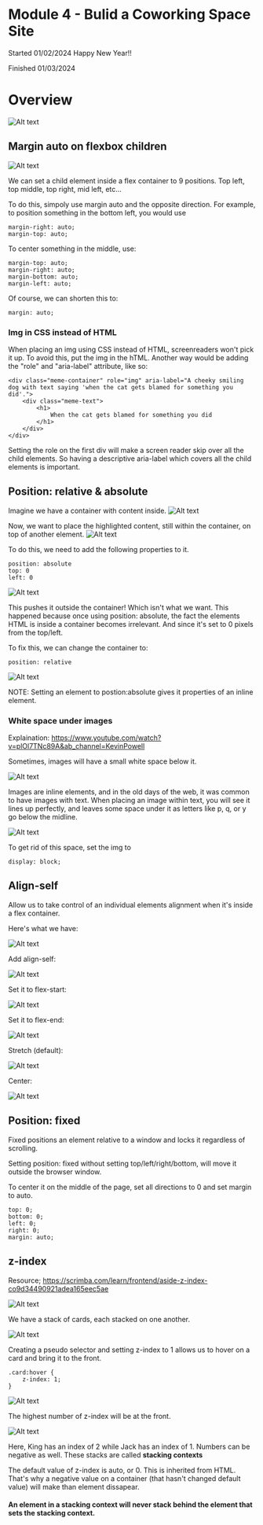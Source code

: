 # Module 4 - Bulid a Coworking Space Site

Started 01/02/2024 Happy New Year!!

Finished 01/03/2024

# Overview

![Alt text](images/image.png)

## Margin auto on flexbox children

![Alt text](images/image-1.png)

We can set a child element inside a flex container to 9 positions. Top left, top middle, top right, mid left, etc...

To do this, simpoly use margin auto and the opposite direction. For example, to position something in the bottom left, you would use
```
margin-right: auto;
margin-top: auto;
```

To center something in the middle, use:
```
margin-top: auto;
margin-right: auto;
margin-bottom: auto;
margin-left: auto;
```

Of course, we can shorten this to:
```
margin: auto;
```

### Img in CSS instead of HTML

When placing an img using CSS instead of HTML, screenreaders won't pick it up. To avoid this, put the img in the hTML. Another way would be adding the "role" and "aria-label" attribute, like so:

```
<div class="meme-container" role="img" aria-label="A cheeky smiling dog with text saying 'when the cat gets blamed for something you did'.">
    <div class="meme-text">
        <h1>
            When the cat gets blamed for something you did
        </h1>
    </div>
</div>
```

Setting the role on the first div will make a screen reader skip over all the child elements. So having a descriptive aria-label which covers all the child elements is important.

## Position: relative & absolute
Imagine we have a container with content inside.
![Alt text](images/image-2.png)

Now, we want to place the highlighted content, still within the container, on top of another element.
![Alt text](images/image-3.png)

To do this, we need to add the following properties to it.

```
position: absolute
top: 0
left: 0
```

![Alt text](images/image-4.png)

This pushes it outside the container! Which isn't what we want. This happened because once using position: absolute, the fact the elements HTML is inside a container becomes irrelevant. And since it's set to 0 pixels from the top/left.

To fix this, we can change the container to:
```
position: relative
```

![Alt text](images/image-5.png)

NOTE: Setting an element to postion:absolute gives it properties of an inline element.

### White space under images
 Explaination: https://www.youtube.com/watch?v=plOl7TNc89A&ab_channel=KevinPowell

Sometimes, images will have a small white space below it.

![Alt text](images/image-6.png)

Images are inline elements, and in the old days of the web, it was common to have images with text. When placing an image within text, you will see it lines up perfectly, and leaves some space under it as letters like p, q, or y go below the midline.

![Alt text](images/image-7.png)

To get rid of this space, set the img to 
```
display: block;
```

## Align-self

Allow us to take control of an individual elements alignment when it's inside a flex container.

Here's what we have:

![Alt text](images/image-8.png)

Add align-self:

![Alt text](images/image-9.png)

Set it to flex-start:

![Alt text](images/image-10.png)

Set it to flex-end:

![Alt text](images/image-11.png)

Stretch (default):

![Alt text](images/image-12.png)

Center:

![Alt text](images/image-13.png)

## Position: fixed

Fixed positions an element relative to a window and locks it regardless of scrolling.

Setting position: fixed without setting top/left/right/bottom, will move it outside the browser window. 

To center it on the middle of the page, set all directions to 0 and set margin to auto.

```
top: 0;
bottom: 0;
left: 0;
right: 0;
margin: auto;
```

## z-index
Resource; https://scrimba.com/learn/frontend/aside-z-index-co9d34490921adea165eec5ae

![Alt text](images/image-16.png)

We have a stack of cards, each stacked on one another.

![Alt text](images/image-14.png)

Creating a pseudo selector and setting z-index to 1 allows us to hover on a card and bring it to the front.
```
.card:hover {
    z-index: 1;
}
```

![Alt text](images/image-15.png)

The highest number of z-index will be at the front.

![Alt text](images/image-17.png)

Here, King has an index of 2 while Jack has an index of 1. Numbers can be negative as well. These stacks are called <B>stacking contexts</b>

The default value of z-index is auto, or 0. This is inherited from HTML. That's why a negative value on a container (that hasn't changed default value) will make than element dissapear.

#### An element in a stacking context will never stack behind the element that sets the stacking context.
